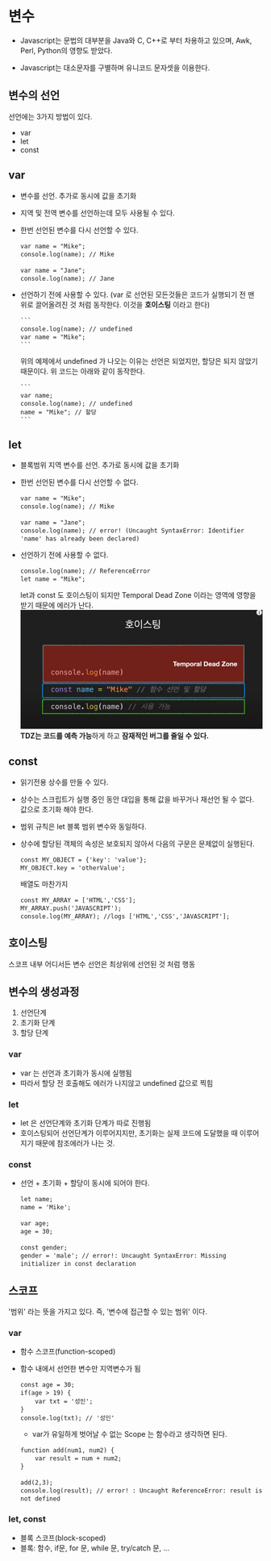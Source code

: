 # 변수

-   Javascript는 문법의 대부분을 Java와 C, C++로 부터 차용하고 있으며, Awk, Perl, Python의 영향도 받았다.

-   Javascript는 대소문자를 구별하며 유니코드 문자셋을 이용한다.

## 변수의 선언

선언에는 3가지 방법이 있다.

-   var
-   let
-   const

## var

-   변수를 선언. 추가로 동시에 값을 초기화
-   지역 및 전역 변수를 선언하는데 모두 사용될 수 있다.
-   한번 선언된 변수를 다시 선언할 수 있다.

    ```
    var name = "Mike";
    console.log(name); // Mike

    var name = "Jane";
    console.log(name); // Jane
    ```

-   선언하기 전에 사용할 수 있다. (var 로 선언된 모든것들은 코드가 실행되기 전 맨 위로 끌어올려진 것 처럼 동작한다. 이것을 <b>호이스팅</b> 이라고 한다)

        ```
        console.log(name); // undefined
        var name = "Mike";
        ```

    위의 예제에서 undefined 가 나오는 이유는 선언은 되었지만, 할당은 되지 않았기 때문이다.
    위 코드는 아래와 같이 동작한다.

        ```
        var name;
        console.log(name); // undefined
        name = "Mike"; // 할당
        ```

## let

-   블록범위 지역 변수를 선언. 추가로 동시에 값을 초기화
-   한번 선언된 변수를 다시 선언할 수 없다.

    ```
    var name = "Mike";
    console.log(name); // Mike

    var name = "Jane";
    console.log(name); // error! (Uncaught SyntaxError: Identifier 'name' has already been declared)
    ```

-   선언하기 전에 사용할 수 없다.
    ```
    console.log(name); // ReferenceError
    let name = "Mike";
    ```
    let과 const 도 호이스팅이 되지만 Temporal Dead Zone 이라는 영역에 영향을 받기 때문에 에러가 난다.
    <img src='./TDZ.PNG'>
    <b>TDZ는 코드를 예측 가능</b>하게 하고 <b>잠재적인 버그를 줄일 수 있다.</b>

## const

-   읽기전용 상수를 만들 수 있다.
-   상수는 스크립트가 실행 중인 동안 대입을 통해 값을 바꾸거나 재선언 될 수 없다. 값으로 초기화 해야 한다.
-   범위 규칙은 let 블록 범위 변수와 동일하다.
-   상수에 할당된 객체의 속성은 보호되지 않아서 다음의 구문은 문제없이 실행된다.

    ```
    const MY_OBJECT = {'key': 'value'};
    MY_OBJECT.key = 'otherValue';
    ```

    배열도 마찬가지

    ```
    const MY_ARRAY = ['HTML','CSS'];
    MY_ARRAY.push('JAVASCRIPT');
    console.log(MY_ARRAY); //logs ['HTML','CSS','JAVASCRIPT'];
    ```

## 호이스팅

스코프 내부 어디서든 변수 선언은 최상위에 선언된 것 처럼 행동

## 변수의 생성과정

1. 선언단계
2. 초기화 단계
3. 할당 단계

### var

-   var 는 선언과 초기화가 동시에 실행됨
-   따라서 할당 전 호출해도 에러가 나지않고 undefined 값으로 찍힘

### let

-   let 은 선언단계와 초기화 단계가 따로 진행됨
-   호이스팅되어 선언단계가 이루어지지만, 초기화는 실제 코드에 도달했을 때 이루어지기 때문에 참조에러가 나는 것.

### const

-   선언 + 초기화 + 할당이 동시에 되어야 한다.

    ```
    let name;
    name = 'Mike';

    var age;
    age = 30;

    const gender;
    gender = 'male'; // error!: Uncaught SyntaxError: Missing initializer in const declaration
    ```

## 스코프

'범위' 라는 뜻을 가지고 있다. 즉, '변수에 접근할 수 있는 범위' 이다.

### var

-   함수 스코프(function-scoped)
-   함수 내에서 선언한 변수만 지역변수가 됨

    ```
    const age = 30;
    if(age > 19) {
        var txt = '성인';
    }
    console.log(txt); // '성인'
    ```

    -   var가 유일하게 벗어날 수 없는 Scope 는 함수라고 생각하면 된다.

    ```
    function add(num1, num2) {
        var result = num + num2;
    }

    add(2,3);
    console.log(result); // error! : Uncaught ReferenceError: result is not defined
    ```

### let, const

-   블록 스코프(block-scoped)
-   블록: 함수, if문, for 문, while 문, try/catch 문, ...
